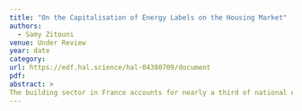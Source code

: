 ```yaml
---
title: "On the Capitalisation of Energy Labels on the Housing Market"
authors:
  - Samy Zitouni
venue: Under Review
year: date
category: 
url: https://edf.hal.science/hal-04380709/document
pdf:  
abstract: >
The building sector in France accounts for nearly a third of national emissions and energy consumption, necessitating energy retrofits and renovations to align with the government’s emission reduction targets. Energy Performance Certificates (EPCs), play crucial roles in guiding this transformation. This paper explores the market capitalization of home energy labels in mainland France. Including spatial and dynamism heterogeneity and using public data on energy efficiency and property transfers, the results show that top ranked dwellings have an average 14% significant premium compared to middle rank ones. The bottom ranked houses are priced 6% lower than middle rank ones. In the case of apartments however, the results for bottom ranks are mitigated and un-significant in most cases. The premium seems to be higher in magnitude in bigger and more dynamic cities. Overall, the results may suggest that more specific data at a thin granularity may be required in order to increase the quality of prediction, especially in capturing heterogeneity.
---
```

